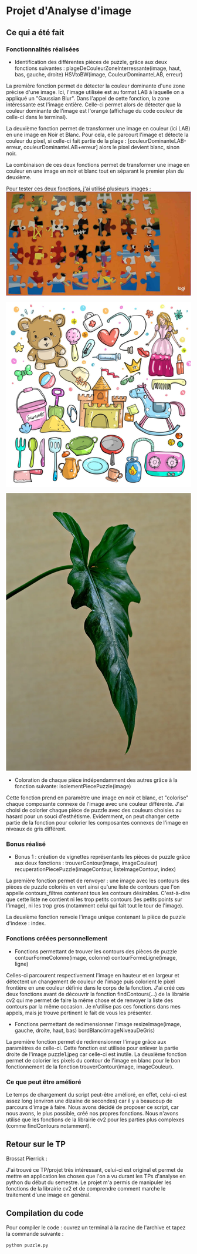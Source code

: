 # Projet d'Analyse d'image

## Ce qui a été fait

### Fonctionnalités réalisées

- Identification des différentes pièces de puzzle, grâce aux deux fonctions suivantes :
  plageDeCouleurZoneInterressante(image, haut, bas, gauche, droite)
  HSVtoBW(image, CouleurDominanteLAB, erreur)

La première fonction permet de détecter la couleur dominante d'une zone précise d'une image. Ici, l'image utilisée est au format LAB à laquelle on a appliqué un "Gaussian Blur". Dans l'appel de cette fonction, la zone intéressante est l'image entière. Celle-ci permet alors de détecter que la couleur dominante de l'image est l'orange (affichage du code couleur de celle-ci dans le terminal).

La deuxième fonction permet de transformer une image en couleur (ici LAB) en une image en Noir et Blanc. Pour cela, elle parcourt l'image et détecte la couleur du pixel, si celle-ci fait partie de la plage :
[couleurDominanteLAB-erreur, couleurDominanteLAB+erreur] alors le pixel devient blanc, sinon noir.

La combinaison de ces deux fonctions permet de transformer une image en couleur en une image en noir et blanc tout en séparant le premier plan du deuxième.

Pour tester ces deux fonctions, j'ai utilisé plusieurs images :
![Image Puzzle](exemple_puzzle1.jpeg)

![Image Jouets](exemple_jouets.jpeg)

![Image Feuille](exemple_feuilles.jpeg)

- Coloration de chaque pièce indépendamment des autres grâce à la fonction suivante:
  isolementPiecePuzzle(image)

Cette fonction prend en paramètre une image en noir et blanc, et "colorise" chaque composante connexe de l'image avec une couleur différente. J'ai choisi de colorier chaque pièce de puzzle avec des couleurs choisies au hasard pour un souci d'esthétisme. Evidemment, on peut changer cette partie de la fonction pour colorier les composantes connexes de l'image en niveaux de gris différent.

### Bonus réalisé

- Bonus 1 : création de vignettes représentants les pièces de puzzle grâce aux deux fonctions :
  trouverContour(image, imageCouleur)
  recuperationPiecePuzzle(imageContour, listeImageContour, index)

La première fonction permet de renvoyer : une image avec les contours des pièces de puzzle coloriés en vert ainsi qu'une liste de contours que l'on appelle contours_filtres contenant tous les contours désirables. C'est-à-dire que cette liste ne contient ni les trop petits contours (les petits points sur l'image), ni les trop gros (notamment celui qui fait tout le tour de l'image).

La deuxième fonction renvoie l'image unique contenant la pièce de puzzle d'indexe : index.

### Fonctions créées personnellement

- Fonctions permettant de trouver les contours des pièces de puzzle
  contourFormeColonne(image, colonne)
  contourFormeLigne(image, ligne)

Celles-ci parcourent respectivement l'image en hauteur et en largeur et détectent un changement de couleur de l'image puis colorient le pixel frontière en une couleur définie dans le corps de la fonction.
J'ai créé ces deux fonctions avant de découvrir la fonction findContours(...) de la librairie cv2 qui me permet de faire la même chose et de renvoyer la liste des contours par la même occasion.
Je n'utilise pas ces fonctions dans mes appels, mais je trouve pertinent le fait de vous les présenter.

- Fonctions permettant de redimensionner l'image
  resizeImage(image, gauche, droite, haut, bas)
  bordBlanc(imageNiveauDeGris)

La première fonction permet de redimensionner l'image grâce aux paramètres de celle-ci.
Cette fonction est utilisée pour enlever la partie droite de l'image puzzle1.jpeg car celle-ci est inutile.
La deuxième fonction permet de colorier les pixels du contour de l'image en blanc pour le bon fonctionnement de la fonction trouverContour(image, imageCouleur).

### Ce que peut être amélioré

Le temps de chargement du script peut-être amélioré, en effet, celui-ci est assez long (environ une dizaine de secondes) car il y a beaucoup de parcours d'image à faire.
Nous avons décidé de proposer ce script, car nous avons, le plus possible, créé nos propres fonctions.
Nous n'avons utilisé que les fonctions de la librairie cv2 pour les parties plus complexes (comme findContours notamment).

## Retour sur le TP

Brossat Pierrick :

J'ai trouvé ce TP/projet très intéressant, celui-ci est original et permet de mettre en application les choses que l'on a vu durant les TPs d'analyse en python du début du semestre.
Le projet m'a permis de manipuler les fonctions de la librairie cv2 et de comprendre comment marche le traitement d'une image en général.

## Compilation du code

Pour compiler le code : ouvrez un terminal à la racine de l'archive et tapez la commande suivante :

```bash
python puzzle.py
```
